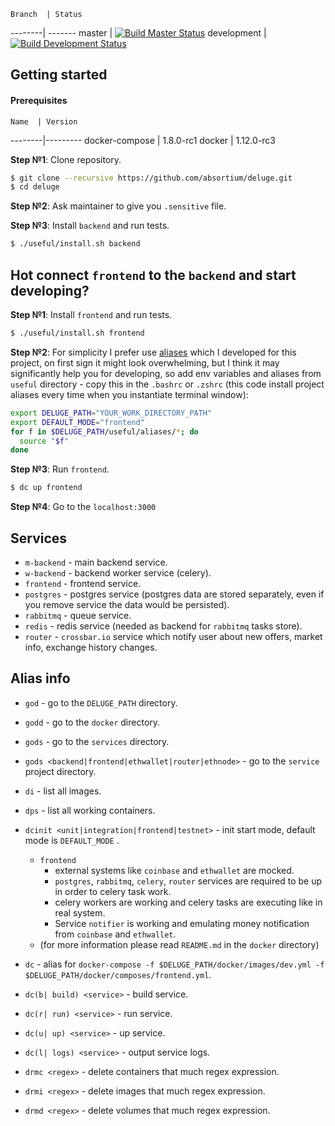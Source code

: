     Branch  | Status 
  --------| -------
  master | [![Build Master Status](https://travis-ci.org/absortium/backend.svg?branch=master)](https://travis-ci.org/absortium/backend) 
  development | [![Build Development Status](https://travis-ci.org/absortium/backend.svg?branch=development)](https://travis-ci.org/absortium/backend)


## Getting started  
#### Prerequisites
  
    Name  | Version 
  --------|---------
  docker-compose | 1.8.0-rc1
  docker | 1.12.0-rc3
  
  **Step №1**: Clone repository.  
  ```bash
  $ git clone --recursive https://github.com/absortium/deluge.git
  $ cd deluge
  ```

  **Step №2**: Ask maintainer to give you `.sensitive` file.
  
  **Step №3**: Install `backend` and run tests.
  ```bash
  $ ./useful/install.sh backend
  ```
 
## Hot connect `frontend` to the `backend` and start developing?
  **Step №1**: Install `frontend` and run tests.
  ```bash
  $ ./useful/install.sh frontend
  ```  
  
  **Step №2**: For simplicity I prefer use [aliases](#alias-info) which I developed for this project, on first sign it might look overwhelming, but I think it may significantly help you for developing, so add env variables and aliases from `useful` directory - copy this in the `.bashrc` or `.zshrc` (this code install project aliases every time when you instantiate terminal window):
  ```bash
  export DELUGE_PATH="YOUR_WORK_DIRECTORY_PATH"
  export DEFAULT_MODE="frontend"
  for f in $DELUGE_PATH/useful/aliases/*; do
    source "$f"
  done  
  ```
  
  **Step №3**: Run `frontend`.
  ```bash
  $ dc up frontend
  ```
  
  **Step №4**: Go to the `localhost:3000`
 
## Services
* `m-backend` - main backend service.
* `w-backend` - backend worker service (celery).
* `frontend` - frontend service.
* `postgres` - postgres service (postgres data are stored separately, even if you remove service the data would be persisted).
* `rabbitmq` - queue service.
* `redis` - redis service (needed as backend for `rabbitmq` tasks store).
* `router` - `crossbar.io` service which notify user about new offers, market info, exchange history changes.

## Alias info
* `god` - go to the `DELUGE_PATH` directory.
* `godd` - go to the `docker` directory.
* `gods` - go to the `services` directory.
* `gods <backend|frontend|ethwallet|router|ethnode>` - go to the `service` project directory.
* `di` - list all images.
* `dps` - list all working containers.
* `dcinit <unit|integration|frontend|testnet>` - init start mode, default mode is `DEFAULT_MODE` .
    * `frontend`
        * external systems like `coinbase` and `ethwallet` are mocked.
        * `postgres`, `rabbitmq`, `celery`, `router` services are required to be up in order to celery task work.
        * celery workers are working and celery tasks are executing like in real system.
        * Service `notifier` is working and emulating money notification from `coinbase` and `ethwallet`.
    * (for more information please read `README.md` in the `docker` directory)         

* `dc` - alias for `docker-compose -f $DELUGE_PATH/docker/images/dev.yml -f $DELUGE_PATH/docker/composes/frontend.yml`.
* `dc(b| build) <service>` - build service.
* `dc(r| run) <service>` - run service.
* `dc(u| up) <service>` - up service.
* `dc(l| logs) <service>` - output service logs.
* `drmc <regex>` - delete containers that much regex expression.
* `drmi <regex>` - delete images that much regex expression.
* `drmd <regex>` - delete volumes that much regex expression.


